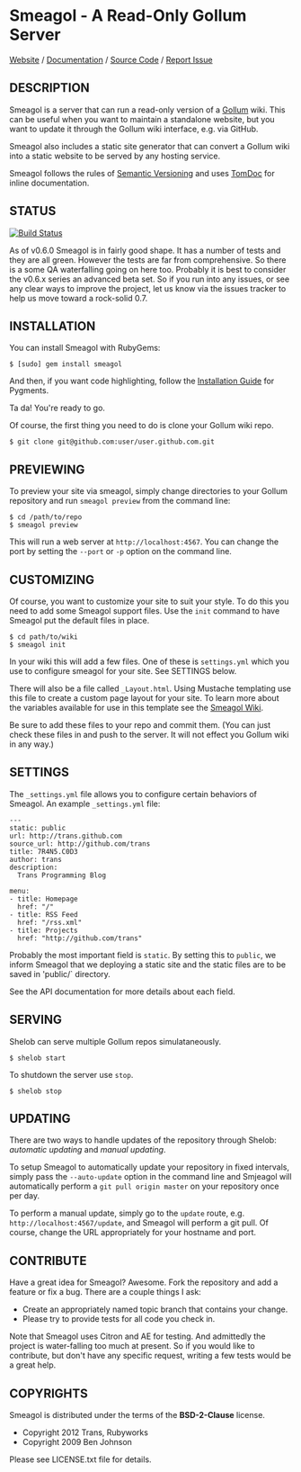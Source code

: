 Smeagol - A Read-Only Gollum Server
===================================

[Website](http://rubyworks.github.com/smeagol) /
[Documentation](http://rubydoc.info/rubyworks/smeagol) /
[Source Code](http://github.com/rubyworks/smeagol) /
[Report Issue](http://github.com/rubyworks/smeagol/issues)


## DESCRIPTION

Smeagol is a server that can run a read-only version of a
[Gollum](http://github.com/github/gollum) wiki.
This can be useful when you want to maintain a standalone website,
but you want to update it through the Gollum wiki interface,
e.g. via GitHub.

Smeagol also includes a static site generator that can convert
a Gollum wiki into a static website to be served by any hosting
service. 

Smeagol follows the rules of [Semantic Versioning](http://semver.org/) and uses
[TomDoc](http://tomdoc.org/) for inline documentation.


## STATUS

[![Build Status](https://secure.travis-ci.org/rubyworks/smeagol.png)](http://travis-ci.org/rubyworks/smeagol)

As of v0.6.0 Smeagol is in fairly good shape. It has a number of tests and they
are all green. However the tests are far from comprehensive. So there is a some
QA waterfalling going on here too. Probably it is best to consider the v0.6.x
series an advanced beta set. So if you run into any issues, or see any clear ways
to improve the project, let us know via the issues tracker to help us move
toward a rock-solid 0.7. 


## INSTALLATION

You can install Smeagol with RubyGems:

    $ [sudo] gem install smeagol

And then, if you want code highlighting, follow the
[Installation Guide](http://pygments.org/docs/installation) for Pygments.

Ta da! You're ready to go.

Of course, the first thing you need to do is clone your Gollum wiki repo.

    $ git clone git@github.com:user/user.github.com.git


## PREVIEWING

To preview your site via smeagol, simply change directories to your Gollum repository
and run `smeagol preview` from the command line:

    $ cd /path/to/repo
    $ smeagol preview

This will run a web server at `http://localhost:4567`. You can change the port
by setting the `--port` or `-p` option on the command line.


## CUSTOMIZING

Of course, you want to customize your site to suit your style. To do this you
need to add some Smeagol support files. Use the `init` command to have Smeagol
put the default files in place.

    $ cd path/to/wiki
    $ smeagol init

In your wiki this will add a few files. One of these is `settings.yml` which you
use to configure smeagol for your site. See SETTINGS below.

There will also be a file called `_Layout.html`. Using Mustache templating
use this file to create a custom page layout for your site. To learn more
about the variables available for use in this template see
the [Smeagol Wiki](http://github.com/rubyworks/smeagol/wiki).

Be sure to add these files to your repo and commit them. (You can just check
these files in and push to the server. It will not effect you Gollum
wiki in any way.)


## SETTINGS

The `_settings.yml` file allows you to configure certain behaviors of Smeagol.
An example `_settings.yml` file:

    ---
    static: public
    url: http://trans.github.com
    source_url: http://github.com/trans
    title: 7R4N5.C0D3
    author: trans
    description:
      Trans Programming Blog

    menu:
    - title: Homepage
      href: "/"
    - title: RSS Feed
      href: "/rss.xml"
    - title: Projects
      href: "http://github.com/trans"

Probably the most important field is `static`. By setting this to `public`, we inform
Smeagol that we deploying a static site and the static files are to be saved in 'public/`
directory.

See the API documentation for more details about each field.


## SERVING 

Shelob can serve multiple Gollum repos simulataneously.

    $ shelob start

To shutdown the server use `stop`.

    $ shelob stop


## UPDATING

There are two ways to handle updates of the repository through Shelob: 
*automatic updating* and *manual updating*.

To setup Smeagol to automatically update your repository in fixed intervals,
simply pass the `--auto-update` option in the command line and Smjeagol will
automatically perform a `git pull origin master` on your repository once per day.

To perform a manual update, simply go to the `update` route, e.g. `http://localhost:4567/update`,
and Smeagol will perform a git pull. Of course, change the URL appropriately
for your hostname and port.


## CONTRIBUTE

Have a great idea for Smeagol? Awesome. Fork the repository and add a feature
or fix a bug. There are a couple things I ask:

* Create an appropriately named topic branch that contains your change.
* Please try to provide tests for all code you check in.

Note that Smeagol uses Citron and AE for testing. And admittedly the project
is water-falling too much at present. So if you would like to contribute, but
don't have any specific request, writing a few tests would be a great help.


## COPYRIGHTS

Smeagol is distributed under the terms of the **BSD-2-Clause** license.

* Copyright 2012 Trans, Rubyworks
* Copyright 2009 Ben Johnson

Please see LICENSE.txt file for details.

